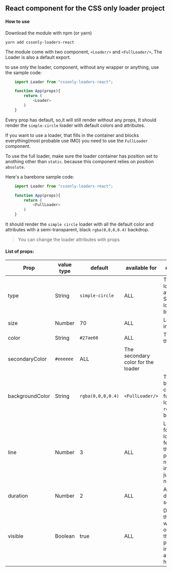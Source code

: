## React component for the CSS only loader project

#### How to use

Download the module with npm (or yarn)

    yarn add cssonly-loaders-react

The module come with two component, `<Loader/>` and `<FullLoader/>`, The Loader is also a default export.

to use only the loader, component, without any wrapper or anything, use the sample code:
```js
    import Loader from "cssonly-loaders-react";

    function App(props){
        return (
            <Loader>
        )
    }
```

Every prop has default, so,it will still render without any props, It should render the `simple-circle` loader with default colors and attributes. 

If you want to use a loader, that fills in the container and blocks everything(most probable use IMO) you need to use the `FullLoader` component. 

To use the full loader, make sure the loader container has position set to anothing other than `static`. because this component relies on position `absolute`.

Here's a barebone sample code:

```js
    import Loader from "cssonly-loaders-react";

    function App(props){
        return (
            <FullLoader>
        )
    }
```
It should render the `simple circle` loader with all the default color and attributes with a semi-transparent, black `rgba(0,0,0,0.4)` backdrop.

> You can change the loader attributes with props

#### List of props:

| Prop | value type | default | available for | description | 
| ---- | ---------- | ------- | ------------- | ----------- |
| type |String| `simple-circle` | ALL | Type of loader available. See table of loaders below |
| size |Number| 70 | ALL | Loader size in pixels |
| color |String| `#27ae60` | ALL | The color for the loader | 
| secondaryColor | `#eeeeee` | ALL | The secondary color for the loader |
| backgroundColor |String| `rgba(0,0,0,0.4)` | `<FullLoader/>` | The backdrop color for the full size loader. use a `rgba` color for better effect.|
| line |Number| 3 | ALL | Line width for the loaders that features line this unit is in pixels. No need to include `px`. just use a number |
| duration |Number| 2 | ALL | Animation duration in seconds|
| visible | Boolean | true | ALL | Determine if the loader will be visible or not. Takes the extra pain away for implementing any show-hide logic.

